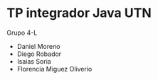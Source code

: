# TP integrador Java UTN

Grupo 4-L
- Daniel Moreno
- Diego Robador
- Isaias Soria
- Florencia Miguez Oliverio
